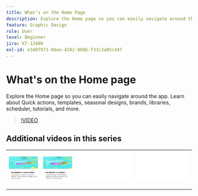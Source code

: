 ```yaml
---
title: What's on the Home Page
description: Explore the Home page so you can easily navigate around the app
feature: Graphic Design
role: User
level: Beginner
jira: KT-13408
exl-id: e348f971-0dee-4282-860b-f33c2a05cd47
---
```

# What's on the Home page

Explore the Home page so you can easily navigate around the app. Learn about Quick actions, templates, seasonal designs, brands, libraries, scheduler, tutorials, and more.

>[!VIDEO](https://video.tv.adobe.com/v/3426924?quality=12&learn=on&hidetitle=true)

## Additional videos in this series

<table style="table-layout:fixed">
<tr>
    <td>
      <a href="quick-actions.md">
         <img alt="Introduction to Quick actions" src="assets/quick-actions.png" />
      </a>
    </td>
    <td>
      <a href="introduction-templates.md">
         <img alt="Introduction to Quick actions" src="assets/introduction-templates.png" />
      </a>
    </td>
    <td>
      <img alt="Spacer" src="../assets/Whitespacer.png" />
      <div>
      <br>
    </td>
   <td>
      <img alt="Spacer" src="../assets/Whitespacer.png" />
      <div>
      <br>
   </td>
</tr>
</table>
